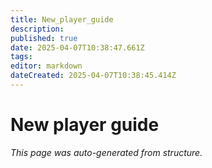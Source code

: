 ```yaml
---
title: New_player_guide
description: 
published: true
date: 2025-04-07T10:38:47.661Z
tags: 
editor: markdown
dateCreated: 2025-04-07T10:38:45.414Z
---
```


# New player guide

*This page was auto-generated from structure.*